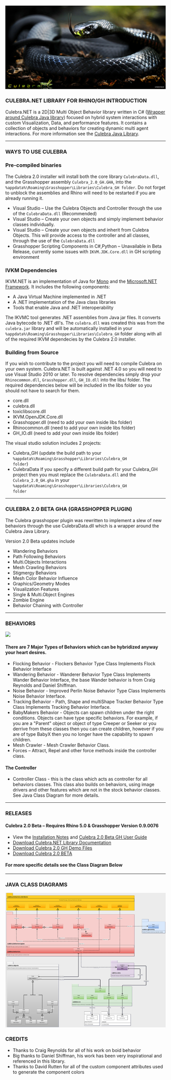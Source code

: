 ![IMAGE](images/Culebra_2.0_B.jpg)

### CULEBRA.NET LIBRARY FOR RHINO/GH INTRODUCTION ###
Culebra.NET is a 2D|3D Multi Object Behavior library written in C# ([Wrapper around Culebra Java library](https://github.com/elQuixote/Culebra_Java)) focused on hybrid system interactions with custom Visualization, Data, and performance features. It contains a collection of objects and behaviors for creating dynamic multi agent interactions. For more information see the [Culebra Java Library](https://github.com/elQuixote/Culebra_Java).

--------------------------------------------------------------

### WAYS TO USE CULEBRA ###
### Pre-compiled binaries ###
The Culebra 2.0 installer will install both the core library <code>CulebraData.dll</code>, and the Grasshopper assembly <code>Culebra_2.0_GH.GHA</code>, into the <code>%appdata%\Roaming\Grasshopper\Libraries\Culebra_GH folder</code>. Do not forget to unblock the assemblies and Rhino will need to be restarted if you are already running it. 

* Visual Studio – Use the Culebra Objects and Controller through the use of the <code>CulebraData.dll</code> (Recommended)
* Visual Studio – Create your own objects and simply implement behavior classes individually. 
* Visual Studio – Create your own objects and inherit from Culebra Objects. This will provide access to the controller and all classes, through the use of the <code>CulebraData.dll</code>
* Grasshopper Scripting Components in C#,Python – Unavailable in Beta Release, currently some issues with <code>IKVM.JDK.Core.dll</code> in GH scripting environment

### IVKM Dependencies ###
IKVM.NET is an implementation of Java for [Mono](http://www.mono-project.com/) and the [Microsoft.NET Framework](https://www.microsoft.com/net). It includes the following components:
* A Java Virtual Machine implemented in .NET
* A .NET implementation of the Java class libraries
* Tools that enable Java and .NET interoperability

The IKVMC tool generates .NET assemblies from Java jar files. It converts Java bytecode to .NET dll's. The <code>culebra.dll</code> was created this was from the <code>culebra.jar</code> library and will be automatically installed in your <code>%appdata%\Roaming\Grasshopper\Libraries\Culebra_GH</code> folder along with all of the required IKVM dependecies by the Culebra 2.0 installer.

### Building from Source ###
If you wish to contribute to the project you will need to compile Culebra on your own system. Culebra.NET is built against .NET 4.0 so you will need to use Visual Studio 2010 or later. To resolve dependencies simply drop your <code>Rhinocommon.dll</code>, <code>Grasshopper.dll</code>, <code>GH_IO.dll</code> into the libs/ folder. The required dependencies below will be included in the libs folder so you should not have to search for them.  
* core.dll
* culebra.dll
* toxiclibscore.dll 
* IKVM.OpenJDK.Core.dll 
* Grasshopper.dll (need to add your own inside libs folder)
* Rhinocommon.dll (need to add your own inside libs folder)
* GH_IO.dll (need to add your own inside libs folder)

The visual studio solution includes 2 projects:
* Culebra_GH (update the build path to your <code>%appdata%\Roaming\Grasshopper\Libraries\Culebra_GH folder</code>)
* CulebraData
If you specify a different build path for your Culebra_GH project then you must replace the <code>CulebraData.dll</code> and the <code>Culebra_2.0_GH.gha</code> in your <code>%appdata%\Roaming\Grasshopper\Libraries\Culebra_GH folder</code>

--------------------------------------------------------------

### CULEBRA 2.0 BETA GHA (GRASSHOPPER PLUGIN) ###
The Culebra grasshopper plugin was rewritten to implement a slew of new behaviors through the use CulebraData.dll which is a wrapper around the Culebra Java Library.

Version 2.0 Beta updates include
* Wandering Behaviors
* Path Following Behaviors
* Multi.Objects Interactions
* Mesh Crawling Behaviors
* Stigmergy Behaviors
* Mesh Color Behavior Influence
* Graphics/Geometry Modes
* Visualization Features
* Single & Multi.Object Engines
* Zombie Engine
* Behavior Chaining with Controller

--------------------------------------------------------------

### BEHAVIORS ###

<img src="http://www.complicitmatter.com/wp-content/uploads/2017/12/animation5-small.gif">

#### There are 7 Major Types of Behaviors which can be hybridized anyway your heart desires. ####
* Flocking Behavior - Flockers Behavior Type Class Implements Flock Behavior Interface
* Wandering Behavior - Wanderer Behavior Type Class Implements Wander Behavior Interface, the base Wander behavior is from Craig Reynolds and Daniel Shiffman.
* Noise Behavior - Improved Perlin Noise Behavior Type Class Implements Noise Behavior Interface. 
* Tracking Behavior - Path, Shape and multiShape Tracker Behavior Type Class Implements Tracking Behavior Interface. 
* BabyMakers Behavior - Objects can spawn children under the right conditions. Objects can have type specific behaviors. For example, if you are a "Parent" object or object of type Creeper or Seeker or you derrive from these classes then you can create children, however if you are of type BabyX then you no longer have the capability to spawn children.
* Mesh Crawler - Mesh Crawler Behavior Class. 
* Forces – Attract, Repel and other force methods inside the controller class.
#### The Controller ####
* Controller Class - this is the class which acts as controller for all behaviors classes. This class also builds on behaviors, using image drivers and other features which are not in the stock behavior classes. See Java Class Diagram for more details.

--------------------------------------------------------------

### RELEASES ###

#### Culebra 2.0 Beta – Requires Rhino 5.0 & Grasshopper Version 0.9.0076 ####
* View the [Installation Notes](http://culebra.technology/Culebra_2.0_InstallationNotes.pdf) and [Culebra 2.0 Beta GH User Guide](http://culebra.technology/Culebra_2.0_UserGuide.pdf)
* [Download Culebra.NET Library Documentation](http://culebra.technology/Culebra_LibraryDocs.zip) 
* [Download Culebra 2.0 GH Demo Files](http://culebra.technology/Culebra_DemoFiles.zip) 
* [Download Culebra 2.0 BETA](http://www.food4rhino.com/app/culebra) 

#### For more specific details see the Class Diagram Below ####

--------------------------------------------------------------

### JAVA CLASS DIAGRAMS ###
[![IMAGE](images/Culebra_ClassDiagram_Small.jpg)](http://www.culebra.technology/culebra-1/Culebra_ClassDiagram.jpg)

### CREDITS ###

* Thanks to Craig Reynolds for all of his work on boid behavior
* Big thanks to Daniel Shiffman, his work has been very inspirational and referenced in this library.
* Thanks to David Rutten for all of the custom component attributes used to generate the component colors
